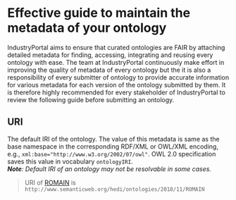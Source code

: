 # Effective guide to maintain the metadata of your ontology #
IndustryPortal aims to ensure that curated ontologies are FAIR by attaching detailed metadata for finding, accessing, integrating and reusing every ontology with ease. The team at IndustryPortal continuously make effort in improving the quality of metadata of every ontology but the it is also a responsibility of every submitter of ontology to provide accurate information for various metadata for each version of the ontology submitted by them. It is therefore highly recommended for every stakeholder of IndustryPortal to review the following guide before submitting an ontology. 

## URI ##
The default IRI of the ontology. 
The value of this metadata is same as the base namespace in the corresponding RDF/XML or OWL/XML encoding, e.g., `xml:base="http://www.w3.org/2002/07/owl"`. OWL 2.0 specification saves this value in vocabulary `ontologyIRI`.   
***Note**: Default IRI of an ontology may not be resolvable in some cases.*
> URI of [ROMAIN](http://industryportal.enit.fr/ontologies/ROMAIN) is `http://www.semanticweb.org/hedi/ontologies/2018/11/ROMAIN`





